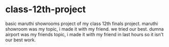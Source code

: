 # class-12th-project
basic maruthi showrooms project of my class 12th finals project.
maruthi showroom was my topic, i made it with my friend. we tried our best.
dumna airport was my friends topic, i made it with my friend in last hours so it isn't our best work.
